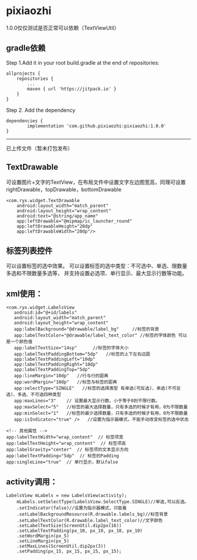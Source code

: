 # pixiaozhi
1.0.0仅仅测试是否正常可以依赖（TextViewUtil）

gradle依赖
----

Step 1.Add it in your root build.gradle at the end of repositories:

	allprojects {
		repositories {
			...
			maven { url 'https://jitpack.io' }
		}
	}
Step 2. Add the dependency

	dependencies {
	        implementation 'com.github.pixiaozhi:pixiaozhi:1.0.0'
	}

------------------------------------------------------------------------
已上传文件（暂未打包发布）

TextDrawable 
----
可设置图片+文字的TextView，在布局文件中设置文字左边图宽高，同理可设置rightDrawable，topDrawable，bottomDrawable

	<com.ryx.widget.TextDrawable
        android:layout_width="match_parent"
        android:layout_height="wrap_content"
        android:text="@string/app_name"
        app:leftDrawable="@mipmap/ic_launcher_round"
        app:leftDrawableHeight="20dp"
        app:leftDrawableWidth="20dp"/>
	
标签列表控件
----
可以设置标签的选中效果。 可以设置标签的选中类型：不可选中、单选、限数量多选和不限数量多选等， 并支持设置必选项、单行显示、最大显示行数等功能。

xml使用：
----

	<com.ryx.widget.LabelsView
       android:id="@+id/labels"
       android:layout_width="match_parent"
       android:layout_height="wrap_content"
       app:labelBackground="@drawable/label_bg"     //标签的背景
       app:labelTextColor="@drawable/label_text_color" //标签的字体颜色 可以是一个颜色值
       app:labelTextSize="14sp"      //标签的字体大小
       app:labelTextPaddingBottom="5dp"   //标签的上下左右边距
       app:labelTextPaddingLeft="10dp"
       app:labelTextPaddingRight="10dp"
       app:labelTextPaddingTop="5dp"
       app:lineMargin="10dp"   //行与行的距离
       app:wordMargin="10dp"   //标签与标签的距离
       app:selectType="SINGLE"   //标签的选择类型 有单选(可反选)、单选(不可反选)、多选、不可选四种类型
       app:maxLines="3"    // 设置最大显示行数，小于等于0则不限行数。
       app:maxSelect="5"   //标签的最大选择数量，只有多选的时候才有用，0为不限数量
       app:minSelect="1"   //标签的最少选择数量，只有多选的时候才有用，0为不限数量
       app:isIndicator="true" />   //设置为指示器模式，不能手动改变标签的选中状态

	<!-- 其他属性 -->
	app:labelTextWidth="wrap_content"  // 标签项宽
	app:labelTextHeight="wrap_content"  // 标签项高
	app:labelGravity="center"  // 标签项的文本显示方向
	app:labelTextPadding="5dp"  // 标签的Padding
	app:singleLine="true"  // 单行显示，默认false
	
activity调用：
----

	LabelsView mLabels = new LabelsView(activity);
        mLabels.setSelectType(LabelsView.SelectType.SINGLE)//单选,可以反选。
        .setIndicator(false)//设置为指示器模式，只能看
        .setLabelBackgroundResource(R.drawable.labels_bg)//标签背景
        .setLabelTextColor(R.drawable.label_text_color)//文字颜色
        .setLabelTextSize(ScreenUtil.dip2px(16))
        .setLabelTextPadding(px_10, px_10, px_10, px_10)
        .setWordMargin(px_5)
        .setLineMargin(px_5)
        .setMaxLines(ScreenUtil.dip2px(3))
        .setPadding(px_15, px_15, px_15, px_15);
